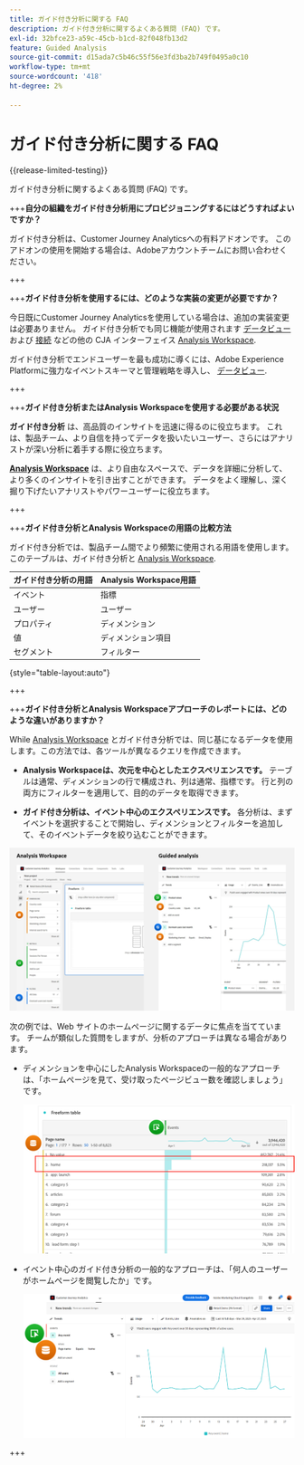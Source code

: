 ```yaml
---
title: ガイド付き分析に関する FAQ
description: ガイド付き分析に関するよくある質問 (FAQ) です。
exl-id: 32bfce23-a59c-45cb-b1cd-82f048fb13d2
feature: Guided Analysis
source-git-commit: d15ada7c5b46c55f56e3fd3ba2b749f0495a0c10
workflow-type: tm+mt
source-wordcount: '418'
ht-degree: 2%

---
```


# ガイド付き分析に関する FAQ

{{release-limited-testing}}

ガイド付き分析に関するよくある質問 (FAQ) です。

+++**自分の組織をガイド付き分析用にプロビジョニングするにはどうすればよいですか？**

ガイド付き分析は、Customer Journey Analyticsへの有料アドオンです。 このアドオンの使用を開始する場合は、Adobeアカウントチームにお問い合わせください。

+++

+++**ガイド付き分析を使用するには、どのような実装の変更が必要ですか？**

今日既にCustomer Journey Analyticsを使用している場合は、追加の実装変更は必要ありません。 ガイド付き分析でも同じ機能が使用されます [データビュー](../data-views/data-views.md) および [接続](../connections/overview.md) などの他の CJA インターフェイス [Analysis Workspace](../analysis-workspace/home.md).

ガイド付き分析でエンドユーザーを最も成功に導くには、Adobe Experience Platformに強力なイベントスキーマと管理戦略を導入し、 [データビュー](../data-views/data-views.md).

+++

+++**ガイド付き分析またはAnalysis Workspaceを使用する必要がある状況**

**ガイド付き分析** は、高品質のインサイトを迅速に得るのに役立ちます。 これは、製品チーム、より自信を持ってデータを扱いたいユーザー、さらにはアナリストが深い分析に着手する際に役立ちます。

**[Analysis Workspace](../analysis-workspace/home.md)** は、より自由なスペースで、データを詳細に分析して、より多くのインサイトを引き出すことができます。 データをよく理解し、深く掘り下げたいアナリストやパワーユーザーに役立ちます。

+++

+++**ガイド付き分析とAnalysis Workspaceの用語の比較方法**

ガイド付き分析では、製品チーム間でより頻繁に使用される用語を使用します。 このテーブルは、ガイド付き分析と [Analysis Workspace](../analysis-workspace/home.md).

| ガイド付き分析の用語 | Analysis Workspace用語 |
| --- | --- |
| イベント | 指標 |
| ユーザー | ユーザー |
| プロパティ | ディメンション |
| 値 | ディメンション項目 |
| セグメント | フィルター |

{style="table-layout:auto"}

+++

+++**ガイド付き分析とAnalysis Workspaceアプローチのレポートには、どのような違いがありますか？**

While [Analysis Workspace](../analysis-workspace/home.md) とガイド付き分析では、同じ基になるデータを使用します。この方法では、各ツールが異なるクエリを作成できます。

* **Analysis Workspaceは、次元を中心としたエクスペリエンスです。** テーブルは通常、ディメンションの行で構成され、列は通常、指標です。 行と列の両方にフィルターを適用して、目的のデータを取得できます。

* **ガイド付き分析は、イベント中心のエクスペリエンスです。** 各分析は、まずイベントを選択することで開始し、ディメンションとフィルターを追加して、そのイベントデータを絞り込むことができます。

![構造](assets/structure.png)

次の例では、Web サイトのホームページに関するデータに焦点を当てています。 チームが類似した質問をしますが、分析のアプローチは異なる場合があります。

* ディメンションを中心にしたAnalysis Workspaceの一般的なアプローチは、「ホームページを見て、受け取ったページビュー数を確認しましょう」です。

  ![Dimension中心](assets/dimension-centered.png)

* イベント中心のガイド付き分析の一般的なアプローチは、「何人のユーザーがホームページを閲覧したか」です。

  ![イベント中央](assets/event-centered.png)

+++
